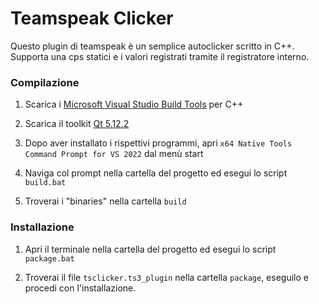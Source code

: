 # Teamspeak Clicker

Questo plugin di teamspeak è un semplice autoclicker scritto in C++.
Supporta una cps statici e i valori registrati tramite il registratore interno.

### Compilazione

1. Scarica i [Microsoft Visual Studio Build Tools](https://visualstudio.microsoft.com/downloads/) per C++

2. Scarica il toolkit [Qt 5.12.2](https://download.qt.io/archive/qt/5.12/5.12.2/)

3. Dopo aver installato i rispettivi programmi, apri `x64 Native Tools Command Prompt for VS 2022` dal menù start

4. Naviga col prompt nella cartella del progetto ed esegui lo script `build.bat`

5. Troverai i "binaries" nella cartella `build`

### Installazione

1. Apri il terminale nella cartella del progetto ed esegui lo script `package.bat`

2. Troverai il file `tsclicker.ts3_plugin` nella cartella `package`, eseguilo e procedi con l'installazione.
